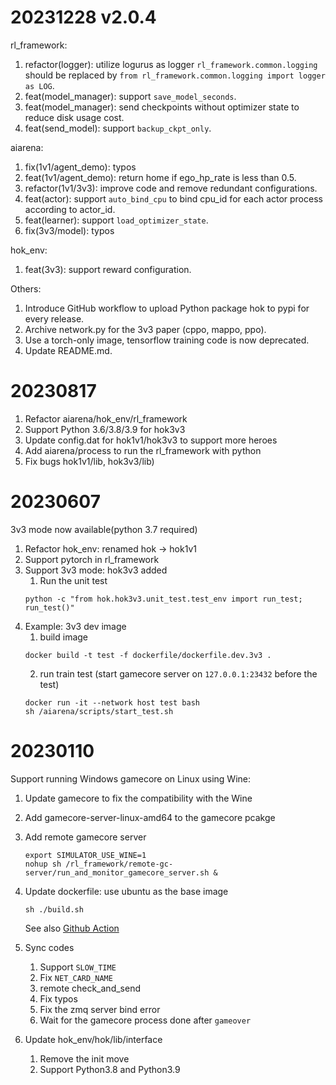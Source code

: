 # 20231228 v2.0.4
rl_framework:
1. refactor(logger): utilize logurus as logger 
    `rl_framework.common.logging` should be replaced by `from rl_framework.common.logging import logger as LOG`.
2. feat(model_manager): support `save_model_seconds`.
3. feat(model_manager): send checkpoints without optimizer state to reduce disk usage cost.
4. feat(send_model): support `backup_ckpt_only`.

aiarena:
1. fix(1v1/agent_demo): typos
2. feat(1v1/agent_demo): return home if ego_hp_rate is less than 0.5.
3. refactor(1v1/3v3): improve code and remove redundant configurations.
4. feat(actor): support `auto_bind_cpu` to bind cpu_id for each actor process according to actor_id.
5. feat(learner): support `load_optimizer_state`.
6. fix(3v3/model): typos

hok_env:
1. feat(3v3): support reward configuration.

Others:
1. Introduce GitHub workflow to upload Python package hok to pypi for every release.
2. Archive network.py for the 3v3 paper (cppo, mappo, ppo).
3. Use a torch-only image, tensorflow training code is now deprecated.
4. Update README.md.

# 20230817

1. Refactor aiarena/hok_env/rl_framework
2. Support Python 3.6/3.8/3.9 for hok3v3
3. Update config.dat for hok1v1/hok3v3 to support more heroes
4. Add aiarena/process to run the rl_framework with python
5. Fix bugs hok1v1/lib, hok3v3/lib)

# 20230607

3v3 mode now available(python 3.7 required)

1. Refactor hok_env: renamed hok -> hok1v1
2. Support pytorch in rl_framework
3. Support 3v3 mode: hok3v3 added
    1. Run the unit test
    ```
    python -c "from hok.hok3v3.unit_test.test_env import run_test; run_test()"
    ```
4. Example: 3v3 dev image
    1. build image
    ```
    docker build -t test -f dockerfile/dockerfile.dev.3v3 .
    ```
    2. run train test (start gamecore server on `127.0.0.1:23432` before the test)
    ```
    docker run -it --network host test bash
    sh /aiarena/scripts/start_test.sh
    ```

# 20230110

Support running Windows gamecore on Linux using Wine:

1. Update gamecore to fix the compatibility with the Wine

2. Add gamecore-server-linux-amd64 to the gamecore pcakge

3. Add remote gamecore server
    ```
    export SIMULATOR_USE_WINE=1
    nohup sh /rl_framework/remote-gc-server/run_and_monitor_gamecore_server.sh &
    ```

4. Update dockerfile: use ubuntu as the base image
    ```
    sh ./build.sh
    ```
    See also [Github Action](./.github/workflows/)

5. Sync codes
    1. Support `SLOW_TIME`
    2. Fix `NET_CARD_NAME`
    3. remote check_and_send
    4. Fix typos
    5. Fix the zmq server bind error
    6. Wait for the gamecore process done after `gameover`

6. Update hok_env/hok/lib/interface
    1. Remove the init move
    2. Support Python3.8 and Python3.9
